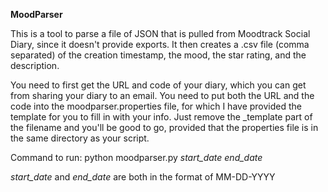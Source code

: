 **MoodParser**

This is a tool to parse a file of JSON that is pulled from Moodtrack Social Diary, since it doesn't provide exports.
It then creates a .csv file (comma separated) of the creation timestamp, the mood, the star rating, and the description. 

You need to first get the URL and code of your diary, which you can get from sharing your diary to an email. You 
need to put both the URL and the code into the moodparser.properties file, for which I have provided the 
template for you to fill in with your info. Just remove the _template part of the filename and you'll be good to go, 
provided that the properties file is in the same directory as your script.

Command to run: 
python moodparser.py *start_date* *end_date*

*start_date* and *end_date* are both in the format of MM-DD-YYYY





